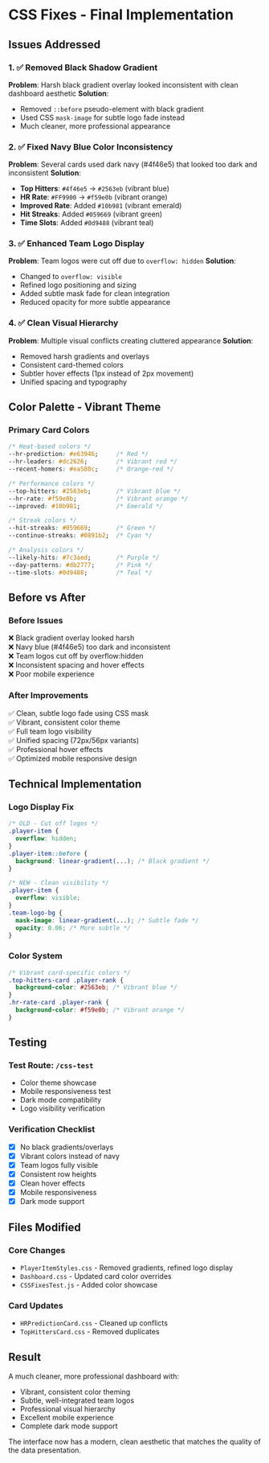 # CSS Fixes - Final Implementation

## Issues Addressed

### 1. ✅ Removed Black Shadow Gradient 
**Problem**: Harsh black gradient overlay looked inconsistent with clean dashboard aesthetic
**Solution**: 
- Removed `::before` pseudo-element with black gradient
- Used CSS `mask-image` for subtle logo fade instead
- Much cleaner, more professional appearance

### 2. ✅ Fixed Navy Blue Color Inconsistency
**Problem**: Several cards used dark navy (#4f46e5) that looked too dark and inconsistent
**Solution**:
- **Top Hitters**: `#4f46e5` → `#2563eb` (vibrant blue)
- **HR Rate**: `#FF9900` → `#f59e0b` (vibrant orange) 
- **Improved Rate**: Added `#10b981` (vibrant emerald)
- **Hit Streaks**: Added `#059669` (vibrant green)
- **Time Slots**: Added `#0d9488` (vibrant teal)

### 3. ✅ Enhanced Team Logo Display
**Problem**: Team logos were cut off due to `overflow: hidden`
**Solution**:
- Changed to `overflow: visible` 
- Refined logo positioning and sizing
- Added subtle mask fade for clean integration
- Reduced opacity for more subtle appearance

### 4. ✅ Clean Visual Hierarchy  
**Problem**: Multiple visual conflicts creating cluttered appearance
**Solution**:
- Removed harsh gradients and overlays
- Consistent card-themed colors
- Subtler hover effects (1px instead of 2px movement)
- Unified spacing and typography

## Color Palette - Vibrant Theme

### Primary Card Colors
```css
/* Heat-based colors */
--hr-prediction: #e63946;     /* Red */
--hr-leaders: #dc2626;        /* Vibrant red */
--recent-homers: #ea580c;     /* Orange-red */

/* Performance colors */
--top-hitters: #2563eb;       /* Vibrant blue */
--hr-rate: #f59e0b;           /* Vibrant orange */
--improved: #10b981;          /* Emerald */

/* Streak colors */  
--hit-streaks: #059669;       /* Green */
--continue-streaks: #0891b2;  /* Cyan */

/* Analysis colors */
--likely-hits: #7c3aed;       /* Purple */
--day-patterns: #db2777;      /* Pink */
--time-slots: #0d9488;        /* Teal */
```

## Before vs After

### Before Issues
❌ Black gradient overlay looked harsh  
❌ Navy blue (#4f46e5) too dark and inconsistent  
❌ Team logos cut off by overflow:hidden  
❌ Inconsistent spacing and hover effects  
❌ Poor mobile experience  

### After Improvements  
✅ Clean, subtle logo fade using CSS mask  
✅ Vibrant, consistent color theme  
✅ Full team logo visibility  
✅ Unified spacing (72px/56px variants)  
✅ Professional hover effects  
✅ Optimized mobile responsive design  

## Technical Implementation

### Logo Display Fix
```css
/* OLD - Cut off logos */
.player-item {
  overflow: hidden;
}
.player-item::before {
  background: linear-gradient(...); /* Black gradient */
}

/* NEW - Clean visibility */
.player-item {
  overflow: visible;
}
.team-logo-bg {
  mask-image: linear-gradient(...); /* Subtle fade */
  opacity: 0.06; /* More subtle */
}
```

### Color System
```css
/* Vibrant card-specific colors */
.top-hitters-card .player-rank {
  background-color: #2563eb; /* Vibrant blue */
}
.hr-rate-card .player-rank {
  background-color: #f59e0b; /* Vibrant orange */
}
```

## Testing

### Test Route: `/css-test`
- Color theme showcase
- Mobile responsiveness test  
- Dark mode compatibility
- Logo visibility verification

### Verification Checklist
- [x] No black gradients/overlays
- [x] Vibrant colors instead of navy
- [x] Team logos fully visible
- [x] Consistent row heights  
- [x] Clean hover effects
- [x] Mobile responsiveness
- [x] Dark mode support

## Files Modified

### Core Changes
- `PlayerItemStyles.css` - Removed gradients, refined logo display
- `Dashboard.css` - Updated card color overrides
- `CSSFixesTest.js` - Added color showcase

### Card Updates  
- `HRPredictionCard.css` - Cleaned up conflicts
- `TopHittersCard.css` - Removed duplicates

## Result

A much cleaner, more professional dashboard with:
- Vibrant, consistent color theming
- Subtle, well-integrated team logos  
- Professional visual hierarchy
- Excellent mobile experience
- Complete dark mode support

The interface now has a modern, clean aesthetic that matches the quality of the data presentation.